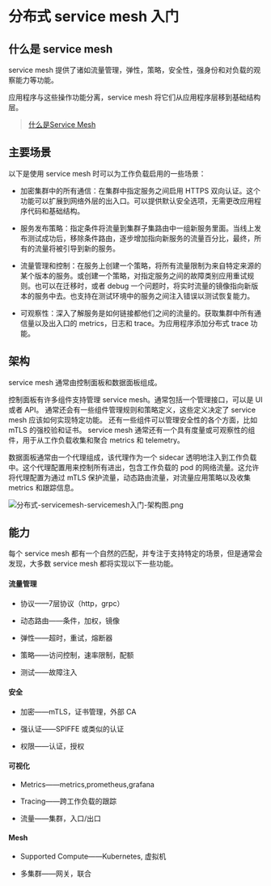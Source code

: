 # 分布式 service mesh 入门

## 什么是 service mesh

service mesh 提供了诸如流量管理，弹性，策略，安全性，强身份和对负载的观察能力等功能。

应用程序与这些操作功能分离，service mesh 将它们从应用程序层移到基础结构层。

> [什么是Service Mesh](https://zhuanlan.zhihu.com/p/61901608)

## 主要场景

以下是使用 service mesh 时可以为工作负载启用的一些场景：

- 加密集群中的所有通信：在集群中指定服务之间启用 HTTPS 双向认证。这个功能可以扩展到网络外层的出入口。可以提供默认安全选项，无需更改应用程序代码和基础结构。

- 服务发布策略：指定条件将流量到集群子集路由中一组新服务里面。当线上发布测试成功后，移除条件路由，逐步增加指向新服务的流量百分比，最终，所有的流量将被引导到新的服务。

- 流量管理和控制：在服务上创建一个策略，将所有流量限制为来自特定来源的某个版本的服务。或创建一个策略，对指定服务之间的故障类别应用重试规则。也可以在迁移时，或者 debug
  一个问题时，将实时流量的镜像指向新版本的服务中去。也支持在测试环境中的服务之间注入错误以测试恢复能力。

- 可观察性：深入了解服务是如何链接都他们之间的流量的。获取集群中所有通信量以及出入口的 metrics，日志和 trace。为应用程序添加分布式 trace 功能。

## 架构

service mesh 通常由控制面板和数据面板组成。

控制面板有许多组件支持管理 service mesh。通常包括一个管理接口，可以是 UI 或者 API。 通常还会有一些组件管理规则和策略定义，这些定义决定了 service mesh 应该如何实现特定功能。
还有一些组件可以管理安全性的各个方面，比如 mTLS 的强校验和证书。 service mesh 通常还有一个具有度量或可观察性的组件，用于从工作负载收集和聚合 metrics 和 telemetry。

数据面板通常由一个代理组成，该代理作为一个 sidecar 透明地注入到工作负载中。这个代理配置用来控制所有进出，包含工作负载的 pod 的网络流量。这允许将代理配置为通过 mTLS 保护流量，动态路由流量，对流量应用策略以及收集
metrics 和跟踪信息。

![分布式-servicemesh-servicemesh入门-架构图.png](https://cnymw.github.io/GolangStudy/docs/img/分布式-servicemesh-servicemesh入门-架构图.png)

## 能力

每个 service mesh 都有一个自然的匹配，并专注于支持特定的场景，但是通常会发现，大多数 service mesh 都将实现以下一些功能。

#### 流量管理

- 协议——7层协议（http，grpc）

- 动态路由——条件，加权，镜像

- 弹性——超时，重试，熔断器

- 策略——访问控制，速率限制，配额

- 测试——故障注入

#### 安全

- 加密——mTLS，证书管理，外部 CA

- 强认证——SPIFFE 或类似的认证

- 权限——认证，授权

#### 可视化

- Metrics——metrics,prometheus,grafana

- Tracing——跨工作负载的跟踪

- 流量——集群，入口/出口

#### Mesh

- Supported Compute——Kubernetes, 虚拟机

- 多集群——网关，联合

